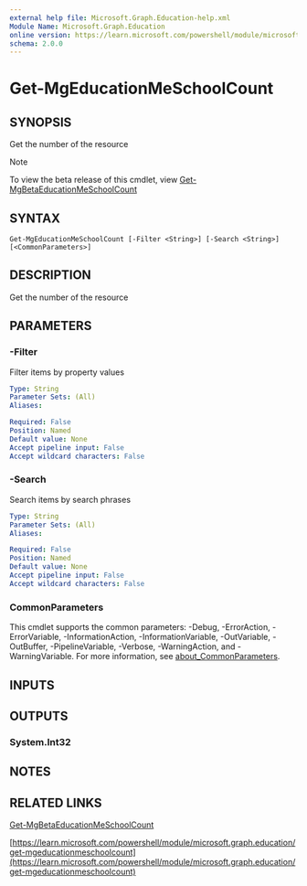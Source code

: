 ```yaml
---
external help file: Microsoft.Graph.Education-help.xml
Module Name: Microsoft.Graph.Education
online version: https://learn.microsoft.com/powershell/module/microsoft.graph.education/get-mgeducationmeschoolcount
schema: 2.0.0
---
```


# Get-MgEducationMeSchoolCount

## SYNOPSIS
Get the number of the resource

> [!NOTE]
> To view the beta release of this cmdlet, view [Get-MgBetaEducationMeSchoolCount](/powershell/module/Microsoft.Graph.Beta.Education/Get-MgBetaEducationMeSchoolCount?view=graph-powershell-beta)

## SYNTAX

```
Get-MgEducationMeSchoolCount [-Filter <String>] [-Search <String>] [<CommonParameters>]
```

## DESCRIPTION
Get the number of the resource

## PARAMETERS

### -Filter
Filter items by property values

```yaml
Type: String
Parameter Sets: (All)
Aliases:

Required: False
Position: Named
Default value: None
Accept pipeline input: False
Accept wildcard characters: False
```

### -Search
Search items by search phrases

```yaml
Type: String
Parameter Sets: (All)
Aliases:

Required: False
Position: Named
Default value: None
Accept pipeline input: False
Accept wildcard characters: False
```

### CommonParameters
This cmdlet supports the common parameters: -Debug, -ErrorAction, -ErrorVariable, -InformationAction, -InformationVariable, -OutVariable, -OutBuffer, -PipelineVariable, -Verbose, -WarningAction, and -WarningVariable. For more information, see [about_CommonParameters](http://go.microsoft.com/fwlink/?LinkID=113216).

## INPUTS

## OUTPUTS

### System.Int32
## NOTES

## RELATED LINKS
[Get-MgBetaEducationMeSchoolCount](/powershell/module/Microsoft.Graph.Beta.Education/Get-MgBetaEducationMeSchoolCount?view=graph-powershell-beta)

[https://learn.microsoft.com/powershell/module/microsoft.graph.education/get-mgeducationmeschoolcount](https://learn.microsoft.com/powershell/module/microsoft.graph.education/get-mgeducationmeschoolcount)


